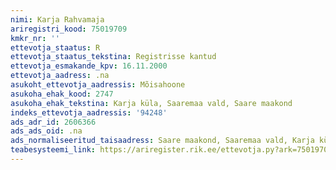 ```yaml
---
nimi: Karja Rahvamaja
ariregistri_kood: 75019709
kmkr_nr: ''
ettevotja_staatus: R
ettevotja_staatus_tekstina: Registrisse kantud
ettevotja_esmakande_kpv: 16.11.2000
ettevotja_aadress: .na
asukoht_ettevotja_aadressis: Mõisahoone
asukoha_ehak_kood: 2747
asukoha_ehak_tekstina: Karja küla, Saaremaa vald, Saare maakond
indeks_ettevotja_aadressis: '94248'
ads_adr_id: 2606366
ads_ads_oid: .na
ads_normaliseeritud_taisaadress: Saare maakond, Saaremaa vald, Karja küla, Mõisahoone
teabesysteemi_link: https://ariregister.rik.ee/ettevotja.py?ark=75019709&ref=rekvisiidid
---
```


